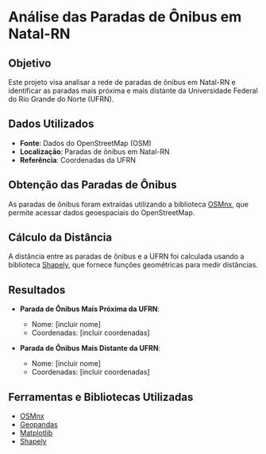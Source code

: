 # Análise das Paradas de Ônibus em Natal-RN

## Objetivo
Este projeto visa analisar a rede de paradas de ônibus em Natal-RN e identificar as paradas mais próxima e mais distante da Universidade Federal do Rio Grande do Norte (UFRN).

## Dados Utilizados
- **Fonte**: Dados do OpenStreetMap (OSM)
- **Localização**: Paradas de ônibus em Natal-RN
- **Referência**: Coordenadas da UFRN

## Obtenção das Paradas de Ônibus
As paradas de ônibus foram extraídas utilizando a biblioteca [OSMnx](https://osmnx.readthedocs.io/), que permite acessar dados geoespaciais do OpenStreetMap.

## Cálculo da Distância
A distância entre as paradas de ônibus e a UFRN foi calculada usando a biblioteca [Shapely](https://shapely.readthedocs.io/), que fornece funções geométricas para medir distâncias.

## Resultados
- **Parada de Ônibus Mais Próxima da UFRN**: 
  - Nome: [incluir nome]
  - Coordenadas: [incluir coordenadas]

- **Parada de Ônibus Mais Distante da UFRN**: 
  - Nome: [incluir nome]
  - Coordenadas: [incluir coordenadas]

## Ferramentas e Bibliotecas Utilizadas
- [OSMnx](https://osmnx.readthedocs.io/)
- [Geopandas](https://geopandas.org/)
- [Matplotlib](https://matplotlib.org/)
- [Shapely](https://shapely.readthedocs.io/)

